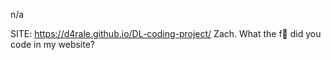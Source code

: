 n/a

SITE: https://d4rale.github.io/DL-coding-project/
Zach. What the f🦅 did you code in my website?